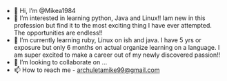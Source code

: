 - 👋 Hi, I’m @Mikea1984
- 👀 I’m interested in learning python, Java and Linux!! Iam new in this profession but find it to the most exciting thing I have ever attempted. The opportunities are endless!!
- 🌱 I’m currently learning ruby, Linux on ish and java. I have 5 yrs or exposure but only 6 months on actual organize learning on a language. I am super excited to make a career out of my newly discovered passion!!
- 💞️ I’m looking to collaborate on ...
- 📫 How to reach me - archuletamike99@gmail.com

<!---
Mikea1984/Mikea1984 is a ✨ special ✨ repository because its `README.md` (this file) appears on your GitHub profile.
You can click the Preview link to take a look at your changes.
--->
